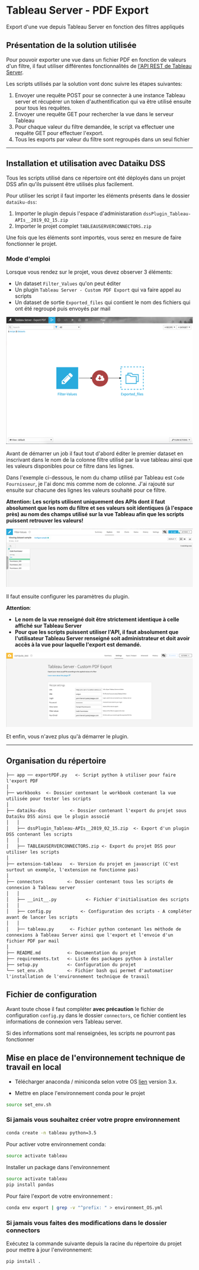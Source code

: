 # Tableau Server - PDF Export

Export d'une vue depuis Tableau Server en fonction des filtres appliqués


## Présentation de la solution utilisée

Pour pouvoir exporter une vue dans un fichier PDF en fonction de valeurs d'un filtre, il faut utiliser différentes fonctionnalités de [l'API REST de Tableau Server](https://onlinehelp.tableau.com/current/api/rest_api/en-us/REST/rest_api_ref.htm).

Les scripts utilisés par la solution vont donc suivre les étapes suivantes:
1.  Envoyer une requête POST pour se connecter à une instance Tableau server et récupérer un token d'authentification qui va être utilisé ensuite pour tous les requêtes.
2.  Envoyer une requête GET pour rechercher la vue dans le serveur Tableau
3.  Pour chaque valeur du filtre demandée, le script va effectuer une requête GET pour effectuer l'export.
4.  Tous les exports par valeur du filtre sont regroupés dans un seul fichier

---

## Installation et utilisation avec Dataiku DSS

Tous les scripts utilisé dans ce répertoire ont été déployés dans un projet DSS afin qu'ils puissent être utilisés plus facilement.

Pour utiliser les script il faut importer les éléments présents dans le dossier `dataiku-dss`:
  1. Importer le plugin depuis l'espace d'administaration `dssPlugin_Tableau-APIs__2019_02_15.zip`
  2. Importer le projet complet `TABLEAUSERVERCONNECTORS.zip`

Une fois que les éléments sont importés, vous serez en mesure de faire fonctionner le projet.

### Mode d'emploi

Lorsque vous rendez sur le projet, vous devez observer 3 éléments:

- Un dataset `Filter_Values` qu'on peut éditer
- Un plugin `Tableau Server - Custom PDF Export` qui va faire appel au scripts
- Un dataset de sortie `Exported_files` qui contient le nom des fichiers qui ont été regroupé puis envoyés par mail

<img src="img/overview.png">

Avant de démarrer un job il faut tout d'abord éditer le premier dataset en inscrivant dans le nom de la colonne filtre utilisé par la vue tableau ainsi que les valeurs disponibles pour ce filtre dans les lignes.

Dans l'exemple ci-dessous, le nom du champ utilisé par Tableau est `Code Fournisseur`, je l'ai donc mis comme nom de colonne. J'ai rajouté sur ensuite sur chacune des lignes les valeurs souhaité pour ce filtre.

__Attention: Les scripts utilisent uniquement des APIs dont il faut absolument que les nom du filtre et ses valeurs soit identiques (à l'espace près) au nom des champs utilisé sur la vue Tableau afin que les scripts puissent retrouver les valeurs!__

<img src="img/filter_dataset.png">

Il faut ensuite configurer les paramètres du plugin.

__Attention__:
- __Le nom de la vue renseigné doit être strictement identique à celle affiché sur Tableau Server__
- __Pour que les scripts puissent utiliser l'API, il faut absolument que l'utilisateur Tableau Server renseigné soit administrateur et doit avoir accès à la vue pour laquelle l'export est demandé.__

<img src="img/plugin.png">

Et enfin, vous n'avez plus qu'à démarrer le plugin.

---

## Organisation du répertoire

```
├── app ── exportPDF.py   <- Script python à utiliser pour faire l'export PDF
│
├── workbooks  <- Dossier contenant le workbook contenant la vue utilisée pour tester les scripts
│
├── dataiku-dss         <- Dossier contenant l'export du projet sous Dataiku DSS ainsi que le plugin associé
│   │
│   ├── dssPlugin_Tableau-APIs__2019_02_15.zip  <- Export d'un plugin DSS contenant les scripts
│   │
│   ├── TABLEAUSERVERCONNECTORS.zip <- Export du projet DSS pour utiliser les scripts
│
├── extension-tableau   <- Version du projet en javascript (C'est surtout un exemple, l'extension ne fonctionne pas)
│
├── connectors         <- Dossier contenant tous les scripts de connexion à Tableau server
│   │
│   ├── __init__.py           <- Fichier d'initialisation des scripts
│   │
│   ├── config.py           <- Configuration des scripts - A compléter avant de lancer les scripts
│   │
│   ├── tableau.py      <- Fichier python contenant les méthode de connexions à Tableau Server ainsi que l'export et l'envoie d'un fichier PDF par mail
│
├── README.md          <- Documentation du projet
├── requirements.txt   <- Liste des packages python à installer
├── setup.py           <- Configuration du projet
└── set_env.sh         <- Fichier bash qui permet d'automatiser l'installation de l'environnement technique de travail
```

## Fichier de configuration


Avant toute chose il faut compléter __avec précaution__ le fichier de configuration `config.py` dans le dossier `connectors`, ce fichier contient les informations de connexion vers Tableau server.

Si des informations sont mal renseignées, les scripts ne pourront pas fonctionner

## Mise en place de l'environnement technique de travail en local

- Télécharger anaconda / miniconda selon votre OS [lien](https://www.anaconda.com/download/#macos) version 3.x.

- Mettre en place l'environnement conda pour le projet

```bash
source set_env.sh
```

### Si jamais vous souhaitez créer votre propre environnement

```bash
conda create -n tableau python=3.5
```

Pour activer votre environnement conda:
```bash
source activate tableau
```

Installer un package dans l'environnement

```bash
source activate tableau
pip install pandas
```

Pour faire l'export de votre environnement :

```bash
conda env export | grep -v "^prefix: " > environment_OS.yml
```
### Si jamais vous faites des modifications dans le dossier connectors

Exécutez la commande suivante depuis la racine du répertoire du projet pour mettre à jour l'environnement:
```bash
pip install .
```
